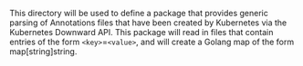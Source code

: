 This directory will be used to define a package that provides generic parsing
of Annotations files that have been created by Kubernetes via the Kubernetes
Downward API. This package will read in files that contain entries of the form
`<key>`=`<value>`, and will create a Golang map of the form map[string]string.
